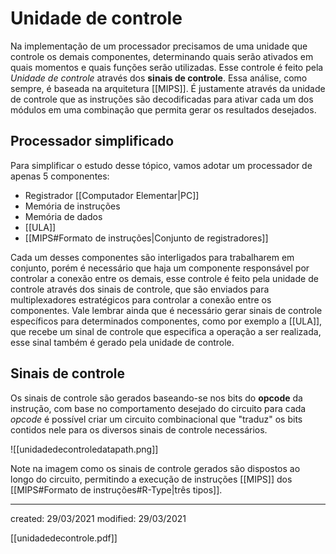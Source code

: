 # Unidade de controle
Na implementação de um processador precisamos de uma unidade que controle os demais componentes, determinando quais serão ativados em quais momentos e quais funções serão utilizadas. Esse controle é feito pela *Unidade de controle* através dos **sinais de controle**.
Essa análise, como sempre, é baseada na arquitetura [[MIPS]]. É justamente através da unidade de controle que as instruções são decodificadas para ativar cada um dos módulos em uma combinação que permita gerar os resultados desejados.

## Processador simplificado
Para simplificar o estudo desse tópico, vamos adotar um processador de apenas 5 componentes:
- Registrador [[Computador Elementar|PC]]
- Memória de instruções
- Memória de dados
- [[ULA]]
- [[MIPS#Formato de instruções|Conjunto de registradores]]

Cada um desses componentes são interligados para trabalharem em conjunto, porém é necessário que haja um componente responsável por controlar a conexão entre os demais, esse controle é feito pela unidade de controle através dos sinais de controle, que são enviados para multiplexadores estratégicos para controlar a conexão entre os componentes. Vale lembrar ainda que é necessário gerar sinais de controle específicos para determinados componentes, como por exemplo a [[ULA]], que recebe um sinal de controle que especifica a operação a ser realizada, esse sinal também é gerado pela unidade de controle.

## Sinais de controle
Os sinais de controle são gerados baseando-se nos bits do **opcode** da instrução, com base no comportamento desejado do circuito para cada *opcode* é possível criar um circuito combinacional que "traduz" os bits contidos nele para os diversos sinais de controle necessários. 

![[unidadedecontroledatapath.png]]

Note na imagem como os sinais de controle gerados são dispostos ao longo do circuito, permitindo a execução de instruções [[MIPS]] dos [[MIPS#Formato de instruções#R-Type|três tipos]].

---

created: 29/03/2021
modified: 29/03/2021

[[unidadedecontrole.pdf]]
